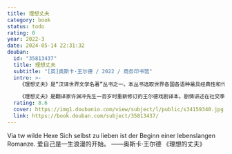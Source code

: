 ```yaml
---
title: 理想丈夫
category: book
status: todo
rating: 0
year: 2022-3
date: 2024-05-14 22:31:32
douban:
  id: "35813437"
  title: 理想丈夫
  subtitle: "[英]奥斯卡·王尔德 / 2022 / 商务印书馆"
  intro: >-
    《理想丈夫》是“汉译世界文学名著”丛书之一。本丛书选取世界各国各语种最具经典性和代表性的文学名著（如《傲慢与偏见》《双城记》《老人与海》等），同时选择翻译质量最好且获得社会各界和学术界共同认可的译者译本（如朱生豪、张谷若、吴钧燮、郑振铎、曹明伦等），兼顾学术的系统性、文学史的全面均衡和适应当代读者的可读性。本丛书为开放丛书，第一辑计划出版约60种，此后积累延续出版。

    《理想丈夫》是翻译家许渊冲先生一百岁时重新修订的王尔德戏剧译本。剧情讲述在社交季的一场宴会上，出现了一个神秘的女子。她知道某些人的秘密，试图以翻旧账为要挟，为自己在经济上谋求极大的利益，或者能用另一场婚姻进入伦敦上流社会。她会如愿吗？受她要挟的人会屈服吗？《理想丈夫》隐含的两个主题，真的很严肃，甚至带有某种悲剧色彩。第一个主题是关于政商利益勾兑的问题。这里面牵涉到一个千古难题，就是一个曾经犯过错的人，虽然后来做了很多好事，但能否以此将过去的罪孽一笔勾销？第二个主题是关于破碎的爱情能否再续前缘呢？
  rating: 8.6
  cover: https://img1.doubanio.com/view/subject/l/public/s34159340.jpg
  link: https://book.douban.com/subject/35813437/
---
```


Via tw wilde Hexe Sich selbst zu lieben ist der Beginn einer lebenslangen Romanze.
爱自己是一生浪漫的开始。
——奥斯卡·王尔德 《理想的丈夫》